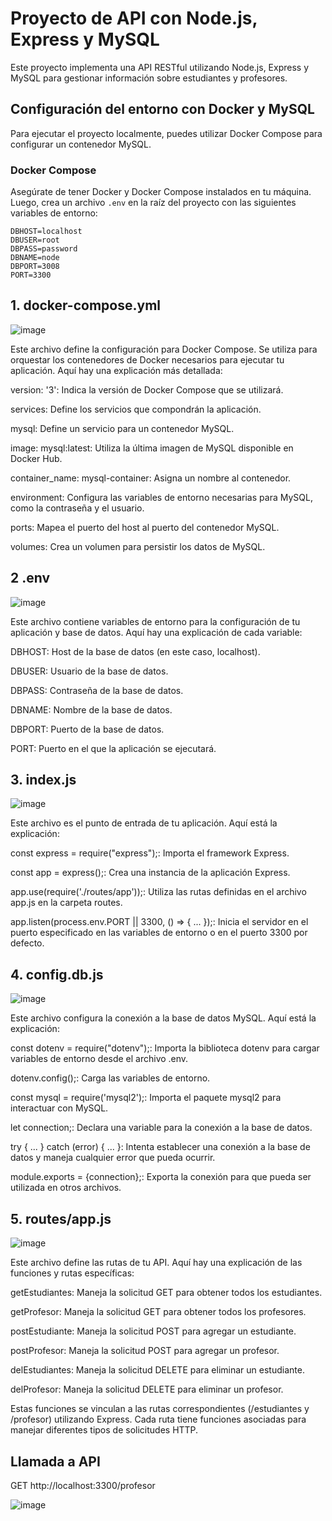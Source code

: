 # Proyecto de API con Node.js, Express y MySQL

Este proyecto implementa una API RESTful utilizando Node.js, Express y MySQL para gestionar información sobre estudiantes y profesores.

## Configuración del entorno con Docker y MySQL

Para ejecutar el proyecto localmente, puedes utilizar Docker Compose para configurar un contenedor MySQL.

### Docker Compose

Asegúrate de tener Docker y Docker Compose instalados en tu máquina. Luego, crea un archivo `.env` en la raíz del proyecto con las siguientes variables de entorno:

```env
DBHOST=localhost
DBUSER=root
DBPASS=password
DBNAME=node
DBPORT=3008
PORT=3300
```

## 1. docker-compose.yml

![image](https://github.com/cesar18012/NodeExpres/assets/122441597/ee5082a6-7d8b-4a14-98cb-a1c2172ac6ea)


Este archivo define la configuración para Docker Compose. Se utiliza para orquestar los contenedores de Docker necesarios para ejecutar tu aplicación. Aquí hay una explicación más detallada:

version: '3': Indica la versión de Docker Compose que se utilizará.

services: Define los servicios que compondrán la aplicación.

mysql: Define un servicio para un contenedor MySQL.

image: mysql:latest: Utiliza la última imagen de MySQL disponible en Docker Hub.

container_name: mysql-container: Asigna un nombre al contenedor.

environment: Configura las variables de entorno necesarias para MySQL, como la contraseña y el usuario.

ports: Mapea el puerto del host al puerto del contenedor MySQL.

volumes: Crea un volumen para persistir los datos de MySQL.


## 2 .env

![image](https://github.com/cesar18012/NodeExpres/assets/122441597/f135a312-695c-454f-b3d9-8c483dcca94b)


Este archivo contiene variables de entorno para la configuración de tu aplicación y base de datos. Aquí hay una explicación de cada variable:

DBHOST: Host de la base de datos (en este caso, localhost).

DBUSER: Usuario de la base de datos.

DBPASS: Contraseña de la base de datos.

DBNAME: Nombre de la base de datos.

DBPORT: Puerto de la base de datos.

PORT: Puerto en el que la aplicación se ejecutará.



## 3. index.js

![image](https://github.com/cesar18012/NodeExpres/assets/122441597/080f18cf-f669-4420-bacd-43e6d2b3f14d)


Este archivo es el punto de entrada de tu aplicación. Aquí está la explicación:

const express = require("express");: Importa el framework Express.

const app = express();: Crea una instancia de la aplicación Express.

app.use(require('./routes/app'));: Utiliza las rutas definidas en el archivo app.js en la carpeta routes.

app.listen(process.env.PORT || 3300, () => { ... });: Inicia el servidor en el puerto especificado en las variables de entorno o en el puerto 3300 por defecto.


## 4. config.db.js

![image](https://github.com/cesar18012/NodeExpres/assets/122441597/d8508b36-6336-4c22-8f97-46a0fbc5bb68)


Este archivo configura la conexión a la base de datos MySQL. Aquí está la explicación:

const dotenv = require("dotenv");: Importa la biblioteca dotenv para cargar variables de entorno desde el archivo .env.

dotenv.config();: Carga las variables de entorno.

const mysql = require('mysql2');: Importa el paquete mysql2 para interactuar con MySQL.

let connection;: Declara una variable para la conexión a la base de datos.

try { ... } catch (error) { ... }: Intenta establecer una conexión a la base de datos y maneja cualquier error que pueda ocurrir.

module.exports = {connection};: Exporta la conexión para que pueda ser utilizada en otros archivos.


## 5. routes/app.js

![image](https://github.com/cesar18012/NodeExpres/assets/122441597/f799ed4f-e7e3-447a-a52f-cd7d4f52d5ed)


Este archivo define las rutas de tu API. Aquí hay una explicación de las funciones y rutas específicas:

getEstudiantes: Maneja la solicitud GET para obtener todos los estudiantes.

getProfesor: Maneja la solicitud GET para obtener todos los profesores.

postEstudiante: Maneja la solicitud POST para agregar un estudiante.

postProfesor: Maneja la solicitud POST para agregar un profesor.

delEstudiantes: Maneja la solicitud DELETE para eliminar un estudiante.

delProfesor: Maneja la solicitud DELETE para eliminar un profesor.

Estas funciones se vinculan a las rutas correspondientes (/estudiantes y /profesor) utilizando Express. Cada ruta tiene funciones asociadas para manejar diferentes tipos de solicitudes HTTP.


## Llamada a API

GET http://localhost:3300/profesor


![image](https://github.com/cesar18012/NodeExpres/assets/122441597/48120dbb-592d-4e6d-a6cf-27496da50825)




